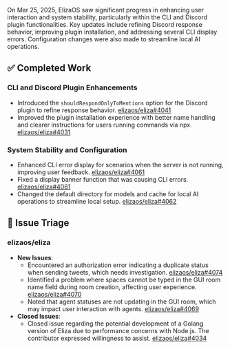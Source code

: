 On Mar 25, 2025, ElizaOS saw significant progress in enhancing user interaction and system stability, particularly within the CLI and Discord plugin functionalities. Key updates include refining Discord response behavior, improving plugin installation, and addressing several CLI display errors. Configuration changes were also made to streamline local AI operations.

## ✅ Completed Work

### CLI and Discord Plugin Enhancements
- Introduced the `shouldRespondOnlyToMentions` option for the Discord plugin to refine response behavior. [elizaos/eliza#4041](https://github.com/elizaos/eliza/pull/4041)
- Improved the plugin installation experience with better name handling and clearer instructions for users running commands via npx. [elizaos/eliza#4031](https://github.com/elizaos/eliza/pull/4031)

### System Stability and Configuration
- Enhanced CLI error display for scenarios when the server is not running, improving user feedback. [elizaos/eliza#4061](https://github.com/elizaos/eliza/pull/4061)
- Fixed a display banner function that was causing CLI errors. [elizaos/eliza#4061](https://github.com/elizaos/eliza/pull/4061)
- Changed the default directory for models and cache for local AI operations to streamline local setup. [elizaos/eliza#4062](https://github.com/elizaos/eliza/pull/4062)

## 🐞 Issue Triage

### elizaos/eliza
- **New Issues**:
    - Encountered an authorization error indicating a duplicate status when sending tweets, which needs investigation. [elizaos/eliza#4074](https://github.com/elizaos/eliza/issues/4074)
    - Identified a problem where spaces cannot be typed in the GUI room name field during room creation, affecting user experience. [elizaos/eliza#4070](https://github.com/elizaos/eliza/issues/4070)
    - Noted that agent statuses are not updating in the GUI room, which may impact user interaction with agents. [elizaos/eliza#4069](https://github.com/elizaos/eliza/issues/4069)
- **Closed Issues**:
    - Closed issue regarding the potential development of a Golang version of Eliza due to performance concerns with Node.js. The contributor expressed willingness to assist. [elizaos/eliza#4034](https://github.com/elizaos/eliza/issues/4034)